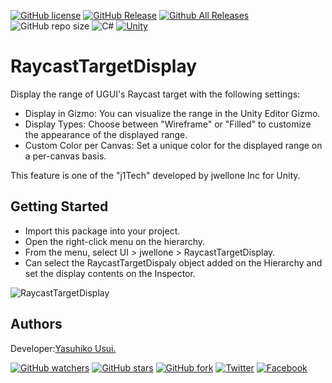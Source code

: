 [![GitHub license](https://img.shields.io/github/license/jwellone/RaycastTargetDisplay.svg?style=plastic)](https://github.com/jwellone/RaycastTargetDisplay/blob/main/LICENSE)
[![GitHub Release](https://img.shields.io/github/v/release/jwellone/RaycastTargetDisplay.svg?style=plastic)](https://GitHub.com/jwellone/RaycastTargetDisplay/releases/latest)
[![Github All Releases](https://img.shields.io/github/downloads/jwellone/RaycastTargetDisplay/total?color=blue&style=plastic)](https://GitHub.com/jwellone/RaycastTargetDisplay/releases)
![GitHub repo size](https://img.shields.io/github/repo-size/jwellone/RaycastTargetDisplay?label=size&style=plastic)
![C#](https://img.shields.io/badge/C%23-239120?logo=c-sharp&style=plastic)
[![Unity](https://img.shields.io/badge/Unity-100000?logo=unity&style=plastic)](https://unity.com)


# RaycastTargetDisplay
Display the range of UGUI's Raycast target with the following settings:

- Display in Gizmo: You can visualize the range in the Unity Editor Gizmo.
- Display Types: Choose between "Wireframe" or "Filled" to customize the appearance of the displayed range.
- Custom Color per Canvas: Set a unique color for the displayed range on a per-canvas basis.

This feature is one of the "j1Tech" developed by jwellone Inc for Unity.

## Getting Started
- Import this package into your project.
- Open the right-click menu on the hierarchy.
- From the menu, select UI > jwellone > RaycastTargetDisplay.
- Can select the RaycastTargetDispaly object added on the Hierarchy and set the display contents on the Inspector.

![RaycastTargetDisplay](https://github.com/jwellone/RaycastTargetDisplay/assets/85072161/e20bbdd6-f679-4ba0-9010-cfc144b98425)

## Authors
Developer:[Yasuhiko Usui.](https://github.com/UsuiYasuhiko-jw1)

[![GitHub watchers](https://img.shields.io/github/watchers/jwellone/RaycastTargetDisplay.svg?style=social&label=Watch)](https://GitHub.com/jwellone/RaycastTargetDisplay/watchers/)
[![GitHub stars](https://img.shields.io/github/stars/jwellone/RaycastTargetDisplay.svg?style=social&label=Stars)](https://GitHub.com/jwellone/RaycastTargetDisplay/stargazers)
[![GitHub fork](https://img.shields.io/github/forks/jwellone/RaycastTargetDisplay.svg?style=social&label=Fork)](https://GitHub.com/jwellone/RaycastTargetDisplay/network/members)
[![Twitter](https://img.shields.io/twitter/follow/jwellone?label=Twitter&logo=twitter&style=social)](http://twitter.com/jwellone)
[![Facebook](https://img.shields.io/badge/Facebook-1877F2?style=for-the-badge&logo=facebook&logoColor=white&style=plastic)](https://www.facebook.com/jwellone)
